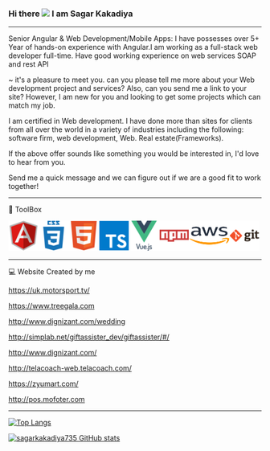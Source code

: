 ### Hi there <img src="https://raw.githubusercontent.com/MartinHeinz/MartinHeinz/master/wave.gif" width="30px" style="max-width: 100%;"> I am Sagar Kakadiya
---
Senior Angular & Web Development/Mobile Apps:
I have possesses over 5+ Year of hands-on experience with Angular.I am working as a full-stack web developer full-time. Have good working experience on web services SOAP and rest API

~ it's a pleasure to meet you. can you please tell me more about your Web development project and services? Also, can you send me a link to your site? However, I am new for you and looking to get some projects which can match my job.

I am certified in Web development. I have done more than sites for clients from all over the world in a variety of industries including the following: software firm, web development, Web. Real estate(Frameworks).

If the above offer sounds like something you would be interested in, I'd love to hear from you.

Send me a quick message and we can figure out if we are a good fit to work together!

---

🧰 ToolBox


<img src="https://raw.githubusercontent.com/devicons/devicon/2ae2a900d2f041da66e950e4d48052658d850630/icons/angularjs/angularjs-original.svg" height="60" width="60" style="max-width: 100%;"><img src="https://github.com/devicons/devicon/raw/master/icons/css3/css3-plain-wordmark.svg" alt="CSS" width="60" height="60" style="max-width: 100%;"><img src="https://github.com/devicons/devicon/raw/master/icons/html5/html5-original.svg" alt="HTML" width="60" height="60" style="max-width: 100%;"><img src="https://raw.githubusercontent.com/devicons/devicon/2ae2a900d2f041da66e950e4d48052658d850630/icons/typescript/typescript-plain.svg" height="60" width="60"><img src="https://github.com/devicons/devicon/raw/master/icons/vuejs/vuejs-original-wordmark.svg" alt="VueJS" width="60" height="60" style="max-width: 100%;"><img src="https://github.com/devicons/devicon/raw/master/icons/npm/npm-original-wordmark.svg" alt="npm" width="60" height="60" style="max-width: 100%;"><img src="https://raw.githubusercontent.com/devicons/devicon/2ae2a900d2f041da66e950e4d48052658d850630/icons/amazonwebservices/amazonwebservices-original-wordmark.svg" height="60" width="80"><img src="https://github.com/devicons/devicon/raw/master/icons/git/git-original-wordmark.svg" alt="Git" width="60" height="60" style="max-width: 100%;">

---
💻 Website Created by me

https://uk.motorsport.tv/

https://www.treegala.com

http://www.dignizant.com/wedding

http://simplab.net/giftassister_dev/giftassister/#/

http://www.dignizant.com/

http://telacoach-web.telacoach.com/

https://zyumart.com/ 

http://pos.mofoter.com 

---

[![Top Langs](https://github-readme-stats.vercel.app/api/top-langs/?username=sagarkakadiya735&hide=javascript&langs_count=9&theme=radical)](https://github.com/anuraghazra/github-readme-stats)

[![sagarkakadiya735 GitHub stats](https://github-readme-stats.vercel.app/api?username=sagarkakadiya735&theme=radical)](https://github.com/anuraghazra/github-readme-stats)



<!--
**sagarkakadiya735/sagarkakadiya735** is a ✨ _special_ ✨ repository because its `README.md` (this file) appears on your GitHub profile.

Here are some ideas to get you started:

- 🔭 I’m currently working on ...
- 🌱 I’m currently learning ...
- 👯 I’m looking to collaborate on ...
- 🤔 I’m looking for help with ...
- 💬 Ask me about ...
- 📫 How to reach me: ...
- 😄 Pronouns: ...
- ⚡ Fun fact: ...
-->
